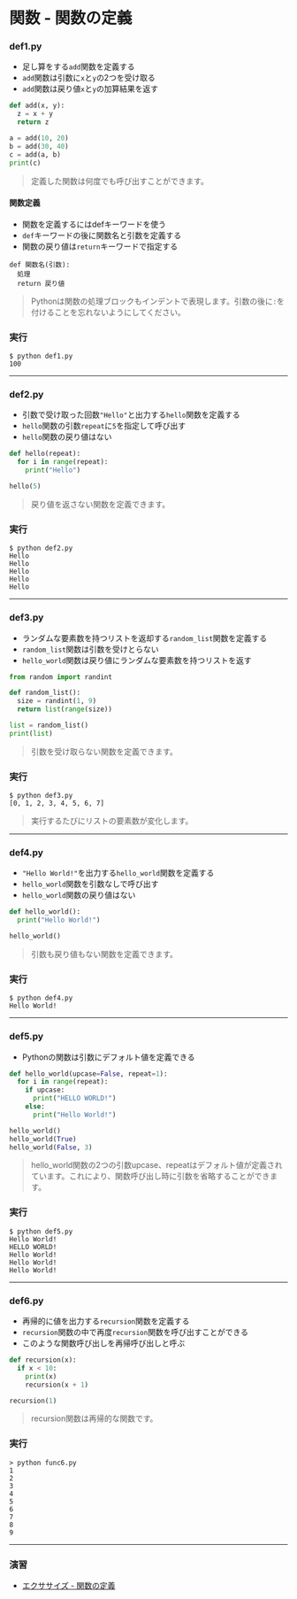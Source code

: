 # 関数 - 関数の定義

### def1.py

+ 足し算をする`add`関数を定義する
+ `add`関数は引数に`x`と`y`の2つを受け取る
+ `add`関数は戻り値`x`と`y`の加算結果を返す

```python
def add(x, y):
  z = x + y
  return z

a = add(10, 20)
b = add(30, 40)
c = add(a, b)
print(c)
```

> 定義した関数は何度でも呼び出すことができます。

#### 関数定義

+ 関数を定義するにはdefキーワードを使う
+ `def`キーワードの後に関数名と引数を定義する
+ 関数の戻り値は`return`キーワードで指定する

```
def 関数名(引数):
  処理
  return 戻り値
```

> Pythonは関数の処理ブロックもインデントで表現します。引数の後に`:`を付けることを忘れないようにしてください。

### 実行

```
$ python def1.py 
100
```

---


### def2.py

+ 引数で受け取った回数`"Hello"`と出力する`hello`関数を定義する
+ `hello`関数の引数`repeat`に`5`を指定して呼び出す
+ `hello`関数の戻り値はない

```python
def hello(repeat):
  for i in range(repeat):
    print("Hello")

hello(5)
```

> 戻り値を返さない関数を定義できます。

### 実行

```
$ python def2.py
Hello
Hello
Hello
Hello
Hello
```


---

### def3.py

+ ランダムな要素数を持つリストを返却する`random_list`関数を定義する
+ `random_list`関数は引数を受けとらない
+ `hello_world`関数は戻り値にランダムな要素数を持つリストを返す


```python
from random import randint

def random_list():
  size = randint(1, 9)
  return list(range(size))

list = random_list()
print(list)
```

> 引数を受け取らない関数を定義できます。

### 実行

```
$ python def3.py
[0, 1, 2, 3, 4, 5, 6, 7]
```

> 実行するたびにリストの要素数が変化します。

---

### def4.py

+ `"Hello World!"`を出力する`hello_world`関数を定義する
+ `hello_world`関数を引数なしで呼び出す
+ `hello_world`関数の戻り値はない

```python
def hello_world():
  print("Hello World!")

hello_world()
```

> 引数も戻り値もない関数を定義できます。

### 実行

```
$ python def4.py 
Hello World!
```

---

### def5.py

+ Pythonの関数は引数にデフォルト値を定義できる

```python
def hello_world(upcase=False, repeat=1):
  for i in range(repeat):
    if upcase:
      print("HELLO WORLD!")
    else:
      print("Hello World!")

hello_world()
hello_world(True)
hello_world(False, 3)
```

> hello_world関数の2つの引数upcase、repeatはデフォルト値が定義されています。これにより、関数呼び出し時に引数を省略することができます。

### 実行

```
$ python def5.py
Hello World!
HELLO WORLD!
Hello World!
Hello World!
Hello World!
```

---

### def6.py

+ 再帰的に値を出力する`recursion`関数を定義する
+ `recursion`関数の中で再度`recursion`関数を呼び出すことができる
+ このような関数呼び出しを再帰呼び出しと呼ぶ

```python
def recursion(x):
  if x < 10:
    print(x)
    recursion(x + 1)

recursion(1)
```

> recursion関数は再帰的な関数です。

### 実行

```
> python func6.py
1
2
3
4
5
6
7
8
9
```

---

### 演習

+ [エクササイズ - 関数の定義](ex/10_basic_ex.md)
